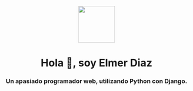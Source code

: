 <div id="header" align="center">
    <img src="https://media3.giphy.com/media/qgQUggAC3Pfv687qPC/giphy.gif" width="100"/>
    <h1 align="center">Hola 👋, soy Elmer Diaz</h1>
    <h3 align="center">
        Un apasiado programador web, utilizando Python con Django.
    </h3>
</div>
